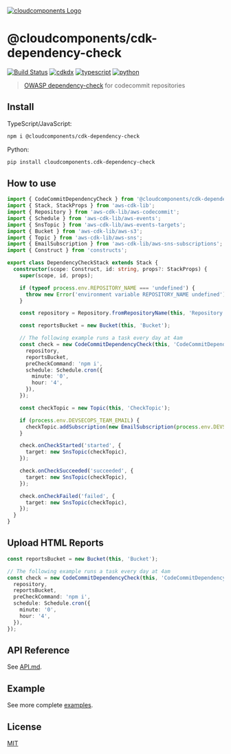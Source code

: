 [![cloudcomponents Logo](https://raw.githubusercontent.com/cloudcomponents/cdk-constructs/master/logo.png)](https://github.com/cloudcomponents/cdk-constructs)

# @cloudcomponents/cdk-dependency-check

[![Build Status](https://github.com/cloudcomponents/cdk-constructs/workflows/Build/badge.svg)](https://github.com/cloudcomponents/cdk-constructs/actions?query=workflow=Build)
[![cdkdx](https://img.shields.io/badge/buildtool-cdkdx-blue.svg)](https://github.com/hupe1980/cdkdx)
[![typescript](https://img.shields.io/badge/jsii-typescript-blueviolet.svg)](https://www.npmjs.com/package/@cloudcomponents/cdk-dependency-check)
[![python](https://img.shields.io/badge/jsii-python-blueviolet.svg)](https://pypi.org/project/cloudcomponents.cdk-dependency-check/)

> [OWASP dependency-check](https://owasp.org/www-project-dependency-check/) for codecommit repositories

## Install
TypeScript/JavaScript:

```bash
npm i @cloudcomponents/cdk-dependency-check
```

Python:

```bash
pip install cloudcomponents.cdk-dependency-check
```

## How to use

```typescript
import { CodeCommitDependencyCheck } from '@cloudcomponents/cdk-dependency-check';
import { Stack, StackProps } from 'aws-cdk-lib';
import { Repository } from 'aws-cdk-lib/aws-codecommit';
import { Schedule } from 'aws-cdk-lib/aws-events';
import { SnsTopic } from 'aws-cdk-lib/aws-events-targets';
import { Bucket } from 'aws-cdk-lib/aws-s3';
import { Topic } from 'aws-cdk-lib/aws-sns';
import { EmailSubscription } from 'aws-cdk-lib/aws-sns-subscriptions';
import { Construct } from 'constructs';

export class DependencyCheckStack extends Stack {
  constructor(scope: Construct, id: string, props?: StackProps) {
    super(scope, id, props);

    if (typeof process.env.REPOSITORY_NAME === 'undefined') {
      throw new Error('environment variable REPOSITORY_NAME undefined');
    }

    const repository = Repository.fromRepositoryName(this, 'Repository', process.env.REPOSITORY_NAME);

    const reportsBucket = new Bucket(this, 'Bucket');

    // The following example runs a task every day at 4am
    const check = new CodeCommitDependencyCheck(this, 'CodeCommitDependencyCheck', {
      repository,
      reportsBucket,
      preCheckCommand: 'npm i',
      schedule: Schedule.cron({
        minute: '0',
        hour: '4',
      }),
    });

    const checkTopic = new Topic(this, 'CheckTopic');

    if (process.env.DEVSECOPS_TEAM_EMAIL) {
      checkTopic.addSubscription(new EmailSubscription(process.env.DEVSECOPS_TEAM_EMAIL));
    }

    check.onCheckStarted('started', {
      target: new SnsTopic(checkTopic),
    });

    check.onCheckSucceeded('succeeded', {
      target: new SnsTopic(checkTopic),
    });

    check.onCheckFailed('failed', {
      target: new SnsTopic(checkTopic),
    });
  }
}
```

## Upload HTML Reports

```typescript
const reportsBucket = new Bucket(this, 'Bucket');

// The following example runs a task every day at 4am
const check = new CodeCommitDependencyCheck(this, 'CodeCommitDependencyCheck', {
  repository,
  reportsBucket,
  preCheckCommand: 'npm i',
  schedule: Schedule.cron({
    minute: '0',
    hour: '4',
  }),
});
```

## API Reference

See [API.md](https://github.com/cloudcomponents/cdk-constructs/tree/master/packages/cdk-dependency-check/API.md).

## Example

See more complete [examples](https://github.com/cloudcomponents/cdk-constructs/tree/master/examples).

## License

[MIT](https://github.com/cloudcomponents/cdk-constructs/tree/master/packages/cdk-dependency-check/LICENSE)
